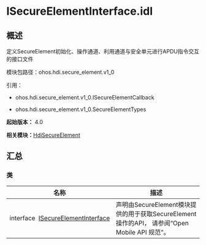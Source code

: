 # ISecureElementInterface.idl


## 概述

定义SecureElement初始化、操作通道、利用通道与安全单元进行APDU指令交互的接口文件

模块包路径：ohos.hdi.secure_element.v1_0

引用：

- ohos.hdi.secure_element.v1_0.ISecureElementCallback

- ohos.hdi.secure_element.v1_0.SecureElementTypes

**起始版本：** 4.0

**相关模块：**[HdiSecureElement](_hdi_secure_element.md)


## 汇总


### 类

| 名称 | 描述 | 
| -------- | -------- |
| interface&nbsp;&nbsp;[ISecureElementInterface](interface_i_secure_element_interface.md) | 声明由SecureElement模块提供的用于获取SecureElement操作的API， 请参阅“Open Mobile API 规范”。  | 
